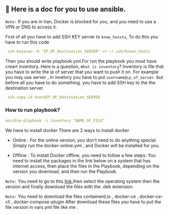 ## 🐳 Here is a doc for you to use ansible.
`Note:`  If you are in Iran, Docker is blocked for you, and you need to use a VPN or DNS to access it.

First of all you have to add SSH KEY server to `know_hossts`, To do this you have to run this code
```yml
 ssh-keyscan -H "IP_OF_Destination_SERVER" >> ~/.ssh/known_hosts
```
 
Then you should  write playbook.yml.For run the playbook you must have creart inventory.
Here is a question, `What is inventory`?
Inventory is file that you have to write the ip of server that you want to push it on.
For example you may use server , in invetory you have to put `username@ip_of_server`. 
but before all you have to do something.
you have to add SSH key to the the destination server.
```yml
 ssh-copy-id User@IP_OF_Destination_SERVER
```
### How to run playbook?
```yml
ansible-playbook -i inventory "NAME_OF_FILE"
 ```

We have to install docker
There are 2 ways to install docker

+ Online : 
For the online version, you don’t need to do anything special. Simply run the docker-online.yml , and Docker will be installed for you.

+ Offline :
To install Docker offline, you need to follow a few steps: You need to install the packages in the link below on a system that has internet access,
then place the files in the Playbook, depending on the version you download, and then run the Playbook.

 `Note:`  You need to go to  this [link](https://download.docker.com),then select the operating system then the version and finally download the files with the .deb extension

 `Note:`  You need to download the files containerd.io , docker-ce , docker-ce-cli , docker-compose-plugin
After download these files you have to put the file version in vars.yml file like me .




